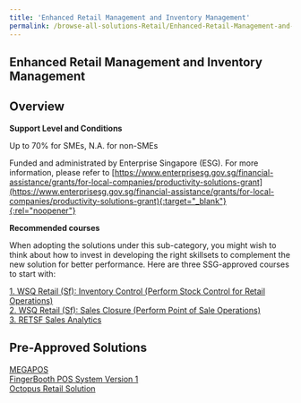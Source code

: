 ```yaml
---
title: 'Enhanced Retail Management and Inventory Management'
permalink: /browse-all-solutions-Retail/Enhanced-Retail-Management-and-Inventory-Management
---
```


## Enhanced Retail Management and Inventory Management
## Overview

**Support Level and Conditions**

Up to 70% for SMEs, N.A. for non-SMEs

Funded and administrated by Enterprise Singapore (ESG). For more information, please refer to
[https://www.enterprisesg.gov.sg/financial-assistance/grants/for-local-companies/productivity-solutions-grant](https://www.enterprisesg.gov.sg/financial-assistance/grants/for-local-companies/productivity-solutions-grant){:target="_blank"}{:rel="noopener"}

**Recommended courses**

When adopting the solutions under this sub-category, you might wish to think about how to invest in developing the right skillsets to complement the new solution for better performance. Here are three SSG-approved courses to start with:

<a href='https://courses.enterprisejobskills.gov.sg/Course_Internet/CourseDetail/WSQ-Retail-Sf-Inventory-Control-Perform-Stock-Control-Retail-Operations-2'  target='_blank' rel='noopener'>1. WSQ Retail (Sf): Inventory Control (Perform Stock Control for Retail Operations)</a><br>
<a href='https://courses.enterprisejobskills.gov.sg/Course_Internet/CourseDetail/WSQ-Retail-Sf-Sales-Closure-Perform-Point-Sale-Operations-2'  target='_blank' rel='noopener'>2. WSQ Retail (Sf): Sales Closure (Perform Point of Sale Operations)</a><br>
<a href='https://courses.enterprisejobskills.gov.sg/Course_Internet/CourseDetail/RETSF-Sales-Analytics-2'  target='_blank' rel='noopener'>3. RETSF Sales Analytics</a><br>

## Pre-Approved Solutions

<a href='/productivity-solutions-grant/solutionrepo/solution1183' target='_blank'>MEGAPOS </a><br>
<a href='/productivity-solutions-grant/solutionrepo/solution1351' target='_blank'>FingerBooth POS System Version 1 </a><br>
<a href='/productivity-solutions-grant/solutionrepo/solution1448' target='_blank'>Octopus Retail Solution</a><br>
